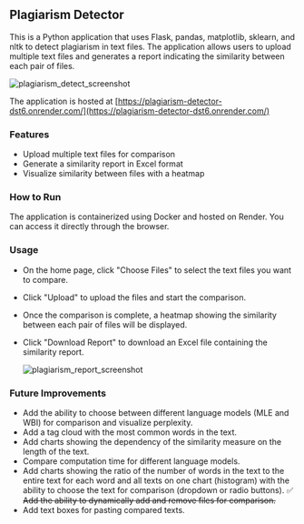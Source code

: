 ## Plagiarism Detector

This is a Python application that uses Flask, pandas, matplotlib, sklearn, and nltk to detect plagiarism in text files. The application allows users to upload multiple text files and generates a report indicating the similarity between each pair of files.

![plagiarism_detect_screenshot](https://github.com/Szackie/plagiarism_detector/assets/104226817/6a36b9ca-3a76-4014-83b7-d03145bf4df8)

The application is hosted at [https://plagiarism-detector-dst6.onrender.com/](https://plagiarism-detector-dst6.onrender.com/)

### Features

- Upload multiple text files for comparison
- Generate a similarity report in Excel format
- Visualize similarity between files with a heatmap

### How to Run

The application is containerized using Docker and hosted on Render. You can access it directly through the browser.

### Usage

- On the home page, click "Choose Files" to select the text files you want to compare.
- Click "Upload" to upload the files and start the comparison.
- Once the comparison is complete, a heatmap showing the similarity between each pair of files will be displayed.
- Click "Download Report" to download an Excel file containing the similarity report.

  ![plagiarism_report_screenshot](https://github.com/Szackie/plagiarism_detector/assets/104226817/0af2845b-f092-4ce4-92f4-4d7d83d41867)

### Future Improvements

- Add the ability to choose between different language models (MLE and WBI) for comparison and visualize perplexity.
- Add a tag cloud with the most common words in the text.
- Add charts showing the dependency of the similarity measure on the length of the text.
- Compare computation time for different language models.
- Add charts showing the ratio of the number of words in the text to the entire text for each word and all texts on one chart (histogram) with the ability to choose the text for comparison (dropdown or radio buttons).
 :white_check_mark: <del> Add the ability to dynamically add and remove files for comparison. </del>
- Add text boxes for pasting compared texts.
